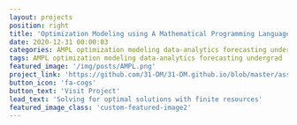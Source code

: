 ```yaml
---
layout: projects
position: right
title: 'Optimization Modeling using A Mathematical Programming Language (AMPL)'
date: 2020-12-31 00:00:03
categories: AMPL optimization modeling data-analytics forecasting undergrad
tags: AMPL optimization modeling data-analytics forecasting undergrad
featured_image: '/img/posts/AMPL.png'
project_link: 'https://github.com/31-DM/31-DM.github.io/blob/master/assets/Work/School/Undergrad/Projects/OM/README.md'
button_icon: 'fa-cogs'
button_text: 'Visit Project'
lead_text: 'Solving for optimal solutions with finite resources'
featured_image_class: 'custom-featured-image2'
---
```

